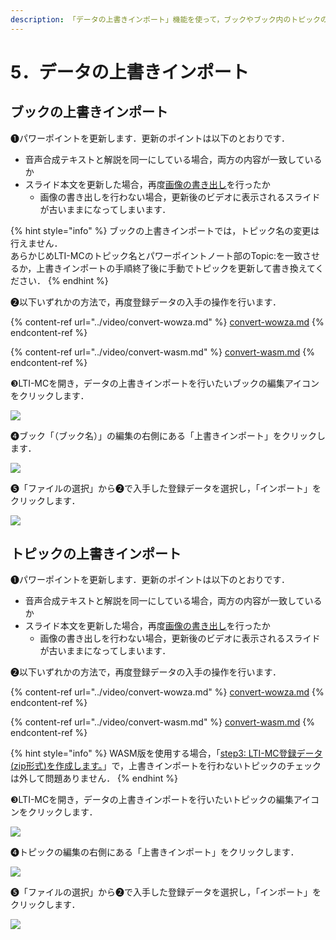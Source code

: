```yaml
---
description: 「データの上書きインポート」機能を使って，ブックやブック内のトピックの一部を差し替えることができます．
---
```


# 5．データの上書きインポート

## ブックの上書きインポート

❶パワーポイントを更新します．更新のポイントは以下のとおりです．

* 音声合成テキストと解説を同一にしている場合，両方の内容が一致しているか
* スライド本文を更新した場合，再度[画像の書き出し](../narration/save-powerpoint.md#2suraidonokishi)を行ったか
  * 画像の書き出しを行わない場合，更新後のビデオに表示されるスライドが古いままになってしまいます．

{% hint style="info" %}
ブックの上書きインポートでは，トピック名の変更は行えません．\
あらかじめLTI-MCのトピック名とパワーポイントノート部のTopic:を一致させるか，上書きインポートの手順終了後に手動でトピックを更新して書き換えてください．
{% endhint %}

❷以下いずれかの方法で，再度登録データの入手の操作を行います．

{% content-ref url="../video/convert-wowza.md" %}
[convert-wowza.md](../video/convert-wowza.md)
{% endcontent-ref %}

{% content-ref url="../video/convert-wasm.md" %}
[convert-wasm.md](../video/convert-wasm.md)
{% endcontent-ref %}

❸LTI-MCを開き，データの上書きインポートを行いたいブックの編集アイコンをクリックします．

![](../.gitbook/assets/overwrite-import\_01.png)

❹ブック「（ブック名）」の編集の右側にある「上書きインポート」をクリックします．

![](../.gitbook/assets/overwrite-import\_02.png)

❺「ファイルの選択」から❷で入手した登録データを選択し，「インポート」をクリックします．

![](../.gitbook/assets/overwrite-import\_03.png)

## トピックの上書きインポート

❶パワーポイントを更新します．更新のポイントは以下のとおりです．

* 音声合成テキストと解説を同一にしている場合，両方の内容が一致しているか
* スライド本文を更新した場合，再度[画像の書き出し](../narration/save-powerpoint.md#2suraidonokishi)を行ったか
  * 画像の書き出しを行わない場合，更新後のビデオに表示されるスライドが古いままになってしまいます．

❷以下いずれかの方法で，再度登録データの入手の操作を行います．

{% content-ref url="../video/convert-wowza.md" %}
[convert-wowza.md](../video/convert-wowza.md)
{% endcontent-ref %}

{% content-ref url="../video/convert-wasm.md" %}
[convert-wasm.md](../video/convert-wasm.md)
{% endcontent-ref %}

{% hint style="info" %}
WASM版を使用する場合，「[step3: LTI-MC登録データ(zip形式)を作成します。](../video/convert-wasm.md#step3-lti-mcdtazipwoshimasu)」で，上書きインポートを行わないトピックのチェックは外して問題ありません．
{% endhint %}

❸LTI-MCを開き，データの上書きインポートを行いたいトピックの編集アイコンをクリックします．

![](../.gitbook/assets/overwrite-import\_04.png)

❹トピックの編集の右側にある「上書きインポート」をクリックします．

![](../.gitbook/assets/overwrite-import\_05.png)

❺「ファイルの選択」から❷で入手した登録データを選択し，「インポート」をクリックします．

![](../.gitbook/assets/overwrite-import\_06.png)

